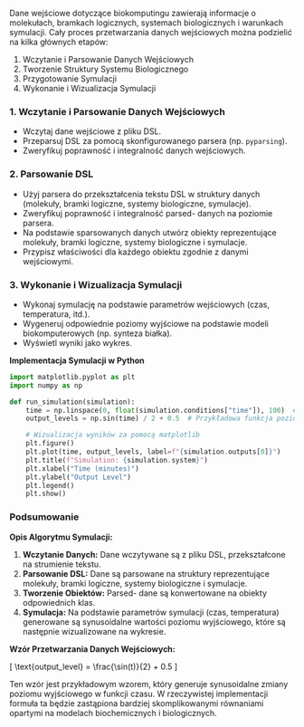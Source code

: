 Dane wejściowe dotyczące biokomputingu zawierają informacje o molekułach, bramkach logicznych, systemach biologicznych i warunkach symulacji. 
Cały proces przetwarzania danych wejściowych można podzielić na kilka głównych etapów:

1. Wczytanie i Parsowanie Danych Wejściowych
2. Tworzenie Struktury Systemu Biologicznego
3. Przygotowanie Symulacji
4. Wykonanie i Wizualizacja Symulacji

### 1. Wczytanie i Parsowanie Danych Wejściowych

- Wczytaj dane wejściowe z pliku DSL.
- Przeparsuj DSL za pomocą skonfigurowanego parsera (np. `pyparsing`).
- Zweryfikuj poprawność i integralność danych wejściowych.


### 2. Parsowanie DSL

- Użyj parsera do przekształcenia tekstu DSL w struktury danych (molekuły, bramki logiczne, systemy biologiczne, symulacje).
- Zweryfikuj poprawność i integralność parsed- danych na poziomie parsera.
- Na podstawie sparsowanych danych utwórz obiekty reprezentujące molekuły, bramki logiczne, systemy biologiczne i symulacje.
- Przypisz właściwości dla każdego obiektu zgodnie z danymi wejściowymi.

### 3. Wykonanie i Wizualizacja Symulacji

- Wykonaj symulację na podstawie parametrów wejściowych (czas, temperatura, itd.).
- Wygeneruj odpowiednie poziomy wyjściowe na podstawie modeli biokomputerowych (np. synteza białka).
- Wyświetl wyniki jako wykres.

**Implementacja Symulacji w Python**

```python
import matplotlib.pyplot as plt
import numpy as np

def run_simulation(simulation):
    time = np.linspace(0, float(simulation.conditions["time"]), 100)  # Generowanie 100 punktów czasowych
    output_levels = np.sin(time) / 2 + 0.5  # Przykładowa funkcja poziomu wyjściowego

    # Wizualizacja wyników za pomocą matplotlib
    plt.figure()
    plt.plot(time, output_levels, label=f"{simulation.outputs[0]}")
    plt.title(f"Simulation: {simulation.system}")
    plt.xlabel("Time (minutes)")
    plt.ylabel("Output Level")
    plt.legend()
    plt.show()
```

### Podsumowanie

**Opis Algorytmu Symulacji:**

1. **Wczytanie Danych:** Dane wczytywane są z pliku DSL, przekształcone na strumienie tekstu.
2. **Parsowanie DSL:** Dane są parsowane na struktury reprezentujące molekuły, bramki logiczne, systemy biologiczne i symulacje.
3. **Tworzenie Obiektów:** Parsed- dane są konwertowane na obiekty odpowiednich klas.
4. **Symulacja:** Na podstawie parametrów symulacji (czas, temperatura) generowane są synusoidalne wartości poziomu wyjściowego, które są następnie wizualizowane na wykresie.

**Wzór Przetwarzania Danych Wejściowych:**

\[ \text{output\_level} = \frac{\sin(t)}{2} + 0.5 \]

Ten wzór jest przykładowym wzorem, który generuje synusoidalne zmiany poziomu wyjściowego w funkcji czasu. 
W rzeczywistej implementacji formuła ta będzie zastąpiona bardziej skomplikowanymi równaniami opartymi na modelach biochemicznych i biologicznych.